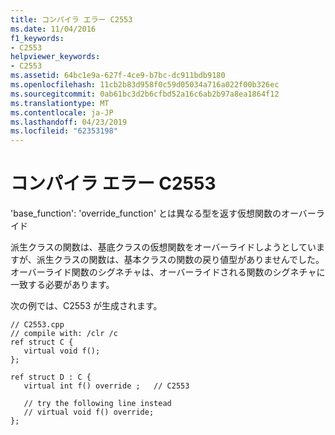 ```yaml
---
title: コンパイラ エラー C2553
ms.date: 11/04/2016
f1_keywords:
- C2553
helpviewer_keywords:
- C2553
ms.assetid: 64bc1e9a-627f-4ce9-b7bc-dc911bdb9180
ms.openlocfilehash: 11cb2b83d958f0c59d05034a716a022f00b326ec
ms.sourcegitcommit: 0ab61bc3d2b6cfbd52a16c6ab2b97a8ea1864f12
ms.translationtype: MT
ms.contentlocale: ja-JP
ms.lasthandoff: 04/23/2019
ms.locfileid: "62353198"
---
```

# <a name="compiler-error-c2553"></a>コンパイラ エラー C2553

'base_function': 'override_function' とは異なる型を返す仮想関数のオーバーライド

派生クラスの関数は、基底クラスの仮想関数をオーバーライドしようとしていますが、派生クラスの関数は、基本クラスの関数の戻り値型がありませんでした。  オーバーライド関数のシグネチャは、オーバーライドされる関数のシグネチャに一致する必要があります。

次の例では、C2553 が生成されます。

```
// C2553.cpp
// compile with: /clr /c
ref struct C {
   virtual void f();
};

ref struct D : C {
   virtual int f() override ;   // C2553

   // try the following line instead
   // virtual void f() override;
};
```